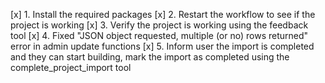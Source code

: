 [x] 1. Install the required packages
[x] 2. Restart the workflow to see if the project is working
[x] 3. Verify the project is working using the feedback tool
[x] 4. Fixed "JSON object requested, multiple (or no) rows returned" error in admin update functions
[x] 5. Inform user the import is completed and they can start building, mark the import as completed using the complete_project_import tool